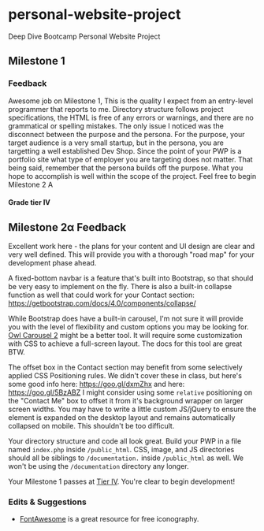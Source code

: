 # personal-website-project
Deep Dive Bootcamp Personal Website Project

## Milestone 1 

### Feedback 

Awesome job on Milestone 1, This is the quality I expect from an entry-level programmer that reports to me. Directory structure follows project specifications, the HTML is free of any errors or warnings, and there are no grammatical or spelling mistakes. The only issue I noticed was the disconnect between the purpose and the persona. For the purpose, your target audience is a very small startup, but in the persona, you are targetting a well established Dev Shop. Since the point of your PWP is a portfolio site what type of employer you are targeting does not matter. That being said, remember that the persona builds off the purpose. What you hope to accomplish is well within the scope of the project. Feel free to begin Milestone 2 A

#### Grade tier IV

## Milestone 2&alpha; Feedback
Excellent work here - the plans for your content and UI design are clear and very well defined. This will provide you with a thorough "road map" for your development phase ahead.

A fixed-bottom navbar is a feature that's built into Bootstrap, so that should be very easy to implement on the fly. There is also a built-in collapse function as well that could work for your Contact section: https://getbootstrap.com/docs/4.0/components/collapse/

While Bootstrap does have a built-in carousel, I'm not sure it will provide you with the level of flexibility and custom options you may be looking for. [Owl Carousel 2](https://owlcarousel2.github.io/OwlCarousel2/) might be a better tool. It will require some customization with CSS to achieve a full-screen layout. The docs for this tool are great BTW.

The offset box in the Contact section may benefit from some selectively applied CSS Positioning rules. We didn't cover these in class, but here's some good info here: https://goo.gl/dxmZhx and here: https://goo.gl/5BzABZ I might consider using some `relative` positioning on the "Contact Me" box to offset it from it's background wrapper on larger screen widths. You may have to write a little custom JS/jQuery to ensure the element is expanded on the desktop layout and remains automatically collapsed on mobile. This shouldn't be too difficult. 

Your directory structure and code all look great. Build your PWP in a file named `index.php` inside `/public_html`. CSS, image, and JS directories should all be siblings to `/documentation.` inside `/public_html` as well. We won't be using the `/documentation` directory any longer.

Your Milestone 1 passes at [Tier IV](https://bootcamp-coders.cnm.edu/projects/personal/rubric/). You're clear to begin development!

### Edits &amp; Suggestions
- [FontAwesome](https://fontawesome.com/) is a great resource for free iconography. 
